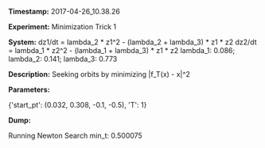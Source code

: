 **Timestamp:** 2017-04-26_10.38.26

**Experiment:** Minimization Trick 1

**System:**
dz1/dt = lambda_2 * z1^2 - (lambda_2 + lambda_3) * z1 * z2 
dz2/dt = lambda_1 * z2^2 - (lambda_1 + lambda_3) * z1 * z2 
lambda_1: 0.086; lambda_2: 0.141; lambda_3: 0.773

**Description:** Seeking orbits by minimizing |f_T(x) - x|^2

**Parameters:**

{'start_pt': (0.032, 0.308, -0.1, -0.5), 'T': 1}

**Dump:**

Running Newton Search
min_t:
0.500075